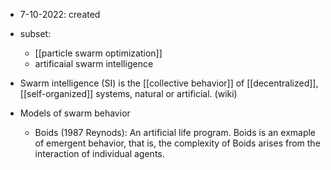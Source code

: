 - 7-10-2022: created

- subset: 
	- [[particle swarm optimization]]
	- artificaial swarm intelligence 

- Swarm intelligence (SI) is the [[collective behavior]] of [[decentralized]], [[self-organized]] systems, natural or artificial.  (wiki)


- Models of swarm behavior
	- Boids (1987 Reynods): An artificial life program. Boids is an exmaple of emergent behavior, that is, the complexity of Boids arises from the interaction of individual agents. 